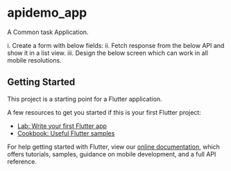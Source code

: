 # apidemo_app

A Common task Application.

i. Create a form with below fields:
ii. Fetch response from the below API and show it in a list view.
iii. Design the below screen which can work in all mobile resolutions. 



## Getting Started

This project is a starting point for a Flutter application.

A few resources to get you started if this is your first Flutter project:

- [Lab: Write your first Flutter app](https://flutter.dev/docs/get-started/codelab)
- [Cookbook: Useful Flutter samples](https://flutter.dev/docs/cookbook)

For help getting started with Flutter, view our
[online documentation](https://flutter.dev/docs), which offers tutorials,
samples, guidance on mobile development, and a full API reference.
